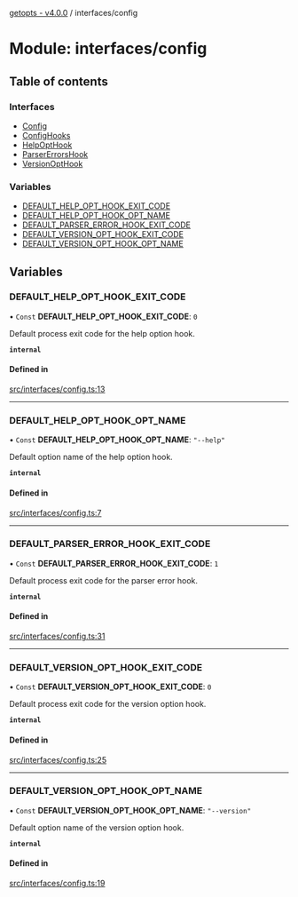 [getopts - v4.0.0](../README.md) / interfaces/config

# Module: interfaces/config

## Table of contents

### Interfaces

- [Config](../interfaces/interfaces_config.Config.md)
- [ConfigHooks](../interfaces/interfaces_config.ConfigHooks.md)
- [HelpOptHook](../interfaces/interfaces_config.HelpOptHook.md)
- [ParserErrorsHook](../interfaces/interfaces_config.ParserErrorsHook.md)
- [VersionOptHook](../interfaces/interfaces_config.VersionOptHook.md)

### Variables

- [DEFAULT_HELP_OPT_HOOK_EXIT_CODE](interfaces_config.md#default_help_opt_hook_exit_code)
- [DEFAULT_HELP_OPT_HOOK_OPT_NAME](interfaces_config.md#default_help_opt_hook_opt_name)
- [DEFAULT_PARSER_ERROR_HOOK_EXIT_CODE](interfaces_config.md#default_parser_error_hook_exit_code)
- [DEFAULT_VERSION_OPT_HOOK_EXIT_CODE](interfaces_config.md#default_version_opt_hook_exit_code)
- [DEFAULT_VERSION_OPT_HOOK_OPT_NAME](interfaces_config.md#default_version_opt_hook_opt_name)

## Variables

### DEFAULT_HELP_OPT_HOOK_EXIT_CODE

• `Const` **DEFAULT_HELP_OPT_HOOK_EXIT_CODE**: `0`

Default process exit code for the help option hook.

**`internal`**

#### Defined in

[src/interfaces/config.ts:13](https://github.com/prasadrajandran/node-getopts/blob/09d8331/src/interfaces/config.ts#L13)

---

### DEFAULT_HELP_OPT_HOOK_OPT_NAME

• `Const` **DEFAULT_HELP_OPT_HOOK_OPT_NAME**: `"--help"`

Default option name of the help option hook.

**`internal`**

#### Defined in

[src/interfaces/config.ts:7](https://github.com/prasadrajandran/node-getopts/blob/09d8331/src/interfaces/config.ts#L7)

---

### DEFAULT_PARSER_ERROR_HOOK_EXIT_CODE

• `Const` **DEFAULT_PARSER_ERROR_HOOK_EXIT_CODE**: `1`

Default process exit code for the parser error hook.

**`internal`**

#### Defined in

[src/interfaces/config.ts:31](https://github.com/prasadrajandran/node-getopts/blob/09d8331/src/interfaces/config.ts#L31)

---

### DEFAULT_VERSION_OPT_HOOK_EXIT_CODE

• `Const` **DEFAULT_VERSION_OPT_HOOK_EXIT_CODE**: `0`

Default process exit code for the version option hook.

**`internal`**

#### Defined in

[src/interfaces/config.ts:25](https://github.com/prasadrajandran/node-getopts/blob/09d8331/src/interfaces/config.ts#L25)

---

### DEFAULT_VERSION_OPT_HOOK_OPT_NAME

• `Const` **DEFAULT_VERSION_OPT_HOOK_OPT_NAME**: `"--version"`

Default option name of the version option hook.

**`internal`**

#### Defined in

[src/interfaces/config.ts:19](https://github.com/prasadrajandran/node-getopts/blob/09d8331/src/interfaces/config.ts#L19)
